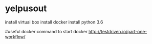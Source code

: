 # yelpusout
install virtual box
install docker
install python 3.6

#useful docker command to start docker
http://testdriven.io/part-one-workflow/
